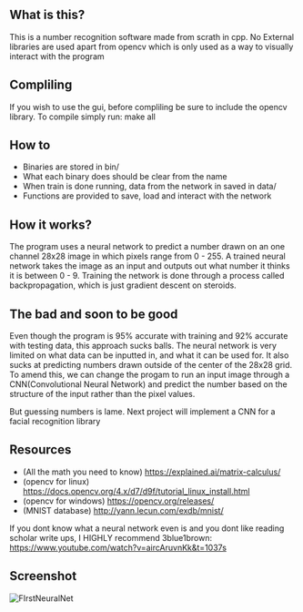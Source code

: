 What is this?
-----------
This is a number recognition software made from scrath in cpp. 
No External libraries are used apart from opencv which is only used 
as a way to visually interact with the program

Compliling
----------
If you wish to use the gui, before compliling be sure to include the opencv library.
To compile simply run: make all

How to
------
- Binaries are stored in bin/
- What each binary does should be clear from the name
- When train is done running, data from the network in saved in data/
- Functions are provided to save, load and interact with the network

How it works?
-------------
The program uses a neural network to predict a number drawn on 
an one channel 28x28 image in which pixels range from 0 - 255.
A trained neural network takes the image as an input and outputs 
out what number it thinks it is between 0 - 9. Training the network 
is done through a process called backpropagation, which is just 
gradient descent on steroids.

The bad and soon to be good
---------------------------
Even though the program is 95% accurate with training and 92% accurate 
with testing data, this approach sucks balls. The neural network is 
very limited on what data can be inputted in, and what it can be used 
for. It also sucks at predicting numbers drawn outside of the center of 
the 28x28 grid. To amend this, we can change the progam to run an input 
image through a CNN(Convolutional Neural Network) and predict the number 
based on the structure of the input rather than the pixel values.

But guessing numbers is lame. Next project will implement a CNN for a 
facial recognition library 

Resources
----------
- (All the math you need to know) https://explained.ai/matrix-calculus/
- (opencv for linux) https://docs.opencv.org/4.x/d7/d9f/tutorial_linux_install.html
- (opencv for windows) https://opencv.org/releases/
- (MNIST database) http://yann.lecun.com/exdb/mnist/

If you dont know what a neural network even is and you dont like reading scholar write ups, 
I HIGHLY recommend 3blue1brown: https://www.youtube.com/watch?v=aircAruvnKk&t=1037s

Screenshot
----------
![FIrstNeuralNet](https://user-images.githubusercontent.com/46787561/175752971-bf3f7ff9-7884-471a-8c82-2ca11367de9d.png)
